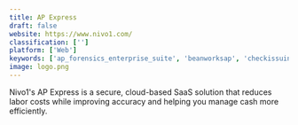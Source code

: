 ```yaml
---
title: AP Express
draft: false 
website: https://www.nivo1.com/
classification: ['']
platform: ['Web']
keywords: ['ap_forensics_enterprise_suite', 'beanworksap', 'checkissuing', 'circulus', 'computron_accounts_payable', 'conterra_fim', 'ecm_toolbox_workflow', 'elap', 'ez_pay_for_acumatica', 'intertec_ap_automation', 'invitbox', 'nexuspayables', 'numbersagent_ap', 'series_3_accounts_payable', 'series_3_print_estimating', 'scan_one', 'stampli', 'vision360_enterprise', 'yooz', 'aploncash']
image: logo.png
---
```

Nivo1's AP Express is a secure, cloud-based SaaS solution that reduces labor costs while improving accuracy and helping you manage cash more efficiently.